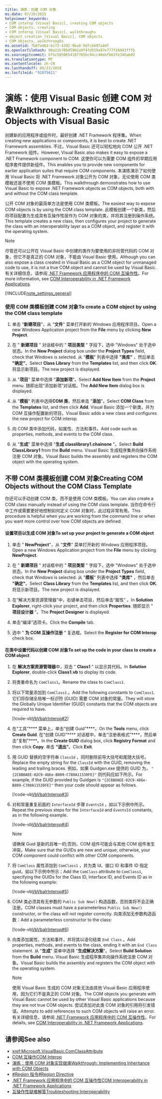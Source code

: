 ```yaml
---
title: 演练：创建 COM 对象
ms.date: 07/20/2015
helpviewer_keywords:
- COM interop [Visual Basic], creating COM objects
- COM objects, creating
- COM interop [Visual Basic], walkthroughs
- object creation [Visual Basic], COM objects
- COM objects, walkthroughs
ms.assetid: 7b07a463-bc72-4392-9ba0-9dfcb697a44f
ms.openlocfilehash: 90a21b70b45902a9f4fd559a97e777f26043fffb
ms.sourcegitcommit: bf5c5850654187705bc94cc40ebfb62fe346ab02
ms.translationtype: MT
ms.contentlocale: zh-CN
ms.lasthandoff: 09/23/2020
ms.locfileid: "91075611"
---
```

# <a name="walkthrough-creating-com-objects-with-visual-basic"></a><span data-ttu-id="f7bb2-102">演练：使用 Visual Basic 创建 COM 对象</span><span class="sxs-lookup"><span data-stu-id="f7bb2-102">Walkthrough: Creating COM Objects with Visual Basic</span></span>

<span data-ttu-id="f7bb2-103">创建新的应用程序或组件时，最好创建 .NET Framework 程序集。</span><span class="sxs-lookup"><span data-stu-id="f7bb2-103">When creating new applications or components, it is best to create .NET Framework assemblies.</span></span> <span data-ttu-id="f7bb2-104">不过，Visual Basic 还可以轻松地向 COM 公开 .NET Framework 组件。</span><span class="sxs-lookup"><span data-stu-id="f7bb2-104">However, Visual Basic also makes it easy to expose a .NET Framework component to COM.</span></span> <span data-ttu-id="f7bb2-105">这使你可以为需要 COM 组件的早期应用程序套件提供新组件。</span><span class="sxs-lookup"><span data-stu-id="f7bb2-105">This enables you to provide new components for earlier application suites that require COM components.</span></span> <span data-ttu-id="f7bb2-106">本演练演示了如何使用 Visual Basic 将 .NET Framework 对象公开为 COM 对象，无论使用 COM 类模板还是不使用 COM 类模板。</span><span class="sxs-lookup"><span data-stu-id="f7bb2-106">This walkthrough demonstrates how to use Visual Basic to expose .NET Framework objects as COM objects, both with and without the COM class template.</span></span>  
  
 <span data-ttu-id="f7bb2-107">公开 COM 对象的最简单方法是使用 COM 类模板。</span><span class="sxs-lookup"><span data-stu-id="f7bb2-107">The easiest way to expose COM objects is by using the COM class template.</span></span> <span data-ttu-id="f7bb2-108">此模板创建一个新类，然后将项目配置为生成具有互操作性层作为 COM 对象的类，并将其注册到操作系统。</span><span class="sxs-lookup"><span data-stu-id="f7bb2-108">This template creates a new class, then configures your project to generate the class with an interoperability layer as a COM object, and register it with the operating system.</span></span>  
  
> [!NOTE]
> <span data-ttu-id="f7bb2-109">尽管还可以公开在 Visual Basic 中创建的类作为要使用的非托管代码的 COM 对象，但它不是真正的 COM 对象，不能由 Visual Basic 使用。</span><span class="sxs-lookup"><span data-stu-id="f7bb2-109">Although you can also expose a class created in Visual Basic as a COM object for unmanaged code to use, it is not a true COM object and cannot be used by Visual Basic.</span></span> <span data-ttu-id="f7bb2-110">有关详细信息，请参阅 [.NET Framework 应用程序中的 COM 互操作性](com-interoperability-in-net-framework-applications.md)。</span><span class="sxs-lookup"><span data-stu-id="f7bb2-110">For more information, see [COM Interoperability in .NET Framework Applications](com-interoperability-in-net-framework-applications.md).</span></span>  
  
[!INCLUDE[note_settings_general](~/includes/note-settings-general-md.md)]  
  
### <a name="to-create-a-com-object-by-using-the-com-class-template"></a><span data-ttu-id="f7bb2-111">使用 COM 类模板创建 COM 对象</span><span class="sxs-lookup"><span data-stu-id="f7bb2-111">To create a COM object by using the COM class template</span></span>  
  
1. <span data-ttu-id="f7bb2-112">单击 "**新建项目**"，从 "**文件**" 菜单打开新的 Windows 应用程序项目。</span><span class="sxs-lookup"><span data-stu-id="f7bb2-112">Open a new Windows Application project from the **File** menu by clicking **New Project**.</span></span>  
  
2. <span data-ttu-id="f7bb2-113">在 " **新建项目** " 对话框中的 " **项目类型** " 字段下，选中 "Windows" 处于选中状态。</span><span class="sxs-lookup"><span data-stu-id="f7bb2-113">In the **New Project** dialog box under the **Project Types** field, check that Windows is selected.</span></span> <span data-ttu-id="f7bb2-114">从 "**模板**" 列表中选择 **"类库"** ，然后单击 **"确定"**。</span><span class="sxs-lookup"><span data-stu-id="f7bb2-114">Select **Class Library** from the **Templates** list, and then click **OK**.</span></span> <span data-ttu-id="f7bb2-115">将显示新项目。</span><span class="sxs-lookup"><span data-stu-id="f7bb2-115">The new project is displayed.</span></span>  
  
3. <span data-ttu-id="f7bb2-116">从 "**项目**" 菜单中选择 "**添加新项**"。</span><span class="sxs-lookup"><span data-stu-id="f7bb2-116">Select **Add New Item** from the **Project** menu.</span></span> <span data-ttu-id="f7bb2-117">随即出现“添加新项”对话框。</span><span class="sxs-lookup"><span data-stu-id="f7bb2-117">The **Add New Item** dialog box is displayed.</span></span>  
  
4. <span data-ttu-id="f7bb2-118">从 "**模板**" 列表中选择**COM 类**，然后单击 "**添加**"。</span><span class="sxs-lookup"><span data-stu-id="f7bb2-118">Select **COM Class** from the **Templates** list, and then click **Add**.</span></span> <span data-ttu-id="f7bb2-119">Visual Basic 添加一个新类，并为 COM 互操作配置新的项目。</span><span class="sxs-lookup"><span data-stu-id="f7bb2-119">Visual Basic adds a new class and configures the new project for COM interop.</span></span>  
  
5. <span data-ttu-id="f7bb2-120">向 COM 类中添加代码，如属性、方法和事件。</span><span class="sxs-lookup"><span data-stu-id="f7bb2-120">Add code such as properties, methods, and events to the COM class.</span></span>  
  
6. <span data-ttu-id="f7bb2-121">从 "**生成**" 菜单中选择 "**生成 classlibrary1.chainone** "。</span><span class="sxs-lookup"><span data-stu-id="f7bb2-121">Select **Build ClassLibrary1** from the **Build** menu.</span></span> <span data-ttu-id="f7bb2-122">Visual Basic 生成程序集并向操作系统注册 COM 对象。</span><span class="sxs-lookup"><span data-stu-id="f7bb2-122">Visual Basic builds the assembly and registers the COM object with the operating system.</span></span>  
  
## <a name="creating-com-objects-without-the-com-class-template"></a><span data-ttu-id="f7bb2-123">不带 COM 类模板创建 COM 对象</span><span class="sxs-lookup"><span data-stu-id="f7bb2-123">Creating COM Objects without the COM Class Template</span></span>  

 <span data-ttu-id="f7bb2-124">你还可以手动创建 COM 类，而不是使用 COM 类模板。</span><span class="sxs-lookup"><span data-stu-id="f7bb2-124">You can also create a COM class manually instead of using the COM class template.</span></span> <span data-ttu-id="f7bb2-125">当你在命令行中工作或需要更好地控制如何定义 COM 对象时，此过程非常有用。</span><span class="sxs-lookup"><span data-stu-id="f7bb2-125">This procedure is helpful when you are working from the command line or when you want more control over how COM objects are defined.</span></span>  
  
#### <a name="to-set-up-your-project-to-generate-a-com-object"></a><span data-ttu-id="f7bb2-126">设置项目以生成 COM 对象</span><span class="sxs-lookup"><span data-stu-id="f7bb2-126">To set up your project to generate a COM object</span></span>  
  
1. <span data-ttu-id="f7bb2-127">单击 " **NewProject**"，从 "**文件**" 菜单打开新的 Windows 应用程序项目。</span><span class="sxs-lookup"><span data-stu-id="f7bb2-127">Open a new Windows Application project from the **File** menu by clicking **NewProject**.</span></span>  
  
2. <span data-ttu-id="f7bb2-128">在 " **新建项目** " 对话框中的 " **项目类型** " 字段下，选中 "Windows" 处于选中状态。</span><span class="sxs-lookup"><span data-stu-id="f7bb2-128">In the **New Project** dialog box under the **Project Types** field, check that Windows is selected.</span></span> <span data-ttu-id="f7bb2-129">从 "**模板**" 列表中选择 **"类库"** ，然后单击 **"确定"**。</span><span class="sxs-lookup"><span data-stu-id="f7bb2-129">Select **Class Library** from the **Templates** list, and then click **OK**.</span></span> <span data-ttu-id="f7bb2-130">将显示新项目。</span><span class="sxs-lookup"><span data-stu-id="f7bb2-130">The new project is displayed.</span></span>  
  
3. <span data-ttu-id="f7bb2-131">在“解决方案资源管理器”中，右键单击项目，然后单击“属性” 。</span><span class="sxs-lookup"><span data-stu-id="f7bb2-131">In **Solution Explorer**, right-click your project, and then click **Properties**.</span></span> <span data-ttu-id="f7bb2-132">随即显示 " **项目设计器** "。</span><span class="sxs-lookup"><span data-stu-id="f7bb2-132">The **Project Designer** is displayed.</span></span>  
  
4. <span data-ttu-id="f7bb2-133">单击“编译”选项卡。</span><span class="sxs-lookup"><span data-stu-id="f7bb2-133">Click the **Compile** tab.</span></span>  
  
5. <span data-ttu-id="f7bb2-134">选中 " **为 COM 互操作注册** " 复选框。</span><span class="sxs-lookup"><span data-stu-id="f7bb2-134">Select the **Register for COM Interop** check box.</span></span>  
  
#### <a name="to-set-up-the-code-in-your-class-to-create-a-com-object"></a><span data-ttu-id="f7bb2-135">在类中设置代码以创建 COM 对象</span><span class="sxs-lookup"><span data-stu-id="f7bb2-135">To set up the code in your class to create a COM object</span></span>  
  
1. <span data-ttu-id="f7bb2-136">在 **解决方案资源管理器**中，双击 " **Class1** " 以显示其代码。</span><span class="sxs-lookup"><span data-stu-id="f7bb2-136">In **Solution Explorer**, double-click **Class1.vb** to display its code.</span></span>  
  
2. <span data-ttu-id="f7bb2-137">将类重命名为 `ComClass1`。</span><span class="sxs-lookup"><span data-stu-id="f7bb2-137">Rename the class to `ComClass1`.</span></span>  
  
3. <span data-ttu-id="f7bb2-138">将以下常量添加到 `ComClass1` 。</span><span class="sxs-lookup"><span data-stu-id="f7bb2-138">Add the following constants to `ComClass1`.</span></span> <span data-ttu-id="f7bb2-139">它们将存储全局唯一标识符 (GUID) 需要 COM 对象的常量。</span><span class="sxs-lookup"><span data-stu-id="f7bb2-139">They will store the Globally Unique Identifier (GUID) constants that the COM objects are required to have.</span></span>  
  
     [!code-vb[VbVbalrInterop#2](~/samples/snippets/visualbasic/VS_Snippets_VBCSharp/VbVbalrInterop/VB/Class1.vb#2)]  
  
4. <span data-ttu-id="f7bb2-140">在“工具”\*\*\*\* 菜单上，单击“创建 Guid”\*\*\*\*。</span><span class="sxs-lookup"><span data-stu-id="f7bb2-140">On the **Tools** menu, click **Create Guid**.</span></span> <span data-ttu-id="f7bb2-141">在“创建 GUID”\*\*\*\* 对话框中，单击“注册表格式”\*\*\*\*，然后单击“复制”\*\*\*\*。</span><span class="sxs-lookup"><span data-stu-id="f7bb2-141">In the **Create GUID** dialog box, click **Registry Format** and then click **Copy**.</span></span> <span data-ttu-id="f7bb2-142">单击 **“退出”**。</span><span class="sxs-lookup"><span data-stu-id="f7bb2-142">Click **Exit**.</span></span>  
  
5. <span data-ttu-id="f7bb2-143">用 GUID 替换的空字符串 `ClassId` ，同时删除前导大括号和尾随大括号。</span><span class="sxs-lookup"><span data-stu-id="f7bb2-143">Replace the empty string for the `ClassId` with the GUID, removing the leading and trailing braces.</span></span> <span data-ttu-id="f7bb2-144">例如，如果 Guidgen.exe 提供的 GUID 为， `"{2C8B0AEE-02C9-486e-B809-C780A11530FE}"` 则代码应如下所示。</span><span class="sxs-lookup"><span data-stu-id="f7bb2-144">For example, if the GUID provided by Guidgen is `"{2C8B0AEE-02C9-486e-B809-C780A11530FE}"` then your code should appear as follows.</span></span>  
  
     [!code-vb[VbVbalrInterop#3](~/samples/snippets/visualbasic/VS_Snippets_VBCSharp/VbVbalrInterop/VB/Class1.vb#3)]  
  
6. <span data-ttu-id="f7bb2-145">对和常量重复前面的 `InterfaceId` 步骤 `EventsId` ，如以下示例中所示。</span><span class="sxs-lookup"><span data-stu-id="f7bb2-145">Repeat the previous steps for the `InterfaceId` and `EventsId` constants, as in the following example.</span></span>  
  
     [!code-vb[VbVbalrInterop#4](~/samples/snippets/visualbasic/VS_Snippets_VBCSharp/VbVbalrInterop/VB/Class1.vb#4)]  
  
    > [!NOTE]
    > <span data-ttu-id="f7bb2-146">请确保 Guid 是新的且唯一的;否则，COM 组件可能会与其他 COM 组件发生冲突。</span><span class="sxs-lookup"><span data-stu-id="f7bb2-146">Make sure that the GUIDs are new and unique; otherwise, your COM component could conflict with other COM components.</span></span>  
  
7. <span data-ttu-id="f7bb2-147">将 `ComClass` 属性添加到 `ComClass1` ，并为类 Id、接口 ID 和事件 ID 指定 guid，如以下示例中所示：</span><span class="sxs-lookup"><span data-stu-id="f7bb2-147">Add the `ComClass` attribute to `ComClass1`, specifying the GUIDs for the Class ID, Interface ID, and Events ID as in the following example:</span></span>  
  
     [!code-vb[VbVbalrInterop#5](~/samples/snippets/visualbasic/VS_Snippets_VBCSharp/VbVbalrInterop/VB/Class1.vb#5)]  
  
8. <span data-ttu-id="f7bb2-148">COM 类必须具有无参数的 `Public Sub New()` 构造函数，否则类将不会正确注册。</span><span class="sxs-lookup"><span data-stu-id="f7bb2-148">COM classes must have a parameterless `Public Sub New()` constructor, or the class will not register correctly.</span></span> <span data-ttu-id="f7bb2-149">向类添加无参数构造函数：</span><span class="sxs-lookup"><span data-stu-id="f7bb2-149">Add a parameterless constructor to the class:</span></span>  
  
     [!code-vb[VbVbalrInterop#6](~/samples/snippets/visualbasic/VS_Snippets_VBCSharp/VbVbalrInterop/VB/Class1.vb#6)]  
  
9. <span data-ttu-id="f7bb2-150">向类添加属性、方法和事件，并将其以语句结束 `End Class` 。</span><span class="sxs-lookup"><span data-stu-id="f7bb2-150">Add properties, methods, and events to the class, ending it with an `End Class` statement.</span></span> <span data-ttu-id="f7bb2-151">从 "**生成**" 菜单中选择 "**生成解决方案**"。</span><span class="sxs-lookup"><span data-stu-id="f7bb2-151">Select **Build Solution** from the **Build** menu.</span></span> <span data-ttu-id="f7bb2-152">Visual Basic 生成程序集并向操作系统注册 COM 对象。</span><span class="sxs-lookup"><span data-stu-id="f7bb2-152">Visual Basic builds the assembly and registers the COM object with the operating system.</span></span>  
  
    > [!NOTE]
    > <span data-ttu-id="f7bb2-153">使用 Visual Basic 生成的 COM 对象无法由其他 Visual Basic 应用程序使用，因为它们不是真正的 COM 对象。</span><span class="sxs-lookup"><span data-stu-id="f7bb2-153">The COM objects you generate with Visual Basic cannot be used by other Visual Basic applications because they are not true COM objects.</span></span> <span data-ttu-id="f7bb2-154">尝试添加对此类 COM 对象的引用将引发错误。</span><span class="sxs-lookup"><span data-stu-id="f7bb2-154">Attempts to add references to such COM objects will raise an error.</span></span> <span data-ttu-id="f7bb2-155">有关详细信息，请参阅 [.NET Framework 应用程序中的 COM 互操作性](com-interoperability-in-net-framework-applications.md)。</span><span class="sxs-lookup"><span data-stu-id="f7bb2-155">For details, see [COM Interoperability in .NET Framework Applications](com-interoperability-in-net-framework-applications.md).</span></span>  
  
## <a name="see-also"></a><span data-ttu-id="f7bb2-156">请参阅</span><span class="sxs-lookup"><span data-stu-id="f7bb2-156">See also</span></span>

- <xref:Microsoft.VisualBasic.ComClassAttribute>
- [<span data-ttu-id="f7bb2-157">COM 互操作</span><span class="sxs-lookup"><span data-stu-id="f7bb2-157">COM Interop</span></span>](index.md)
- [<span data-ttu-id="f7bb2-158">演练：使用 COM 对象实现继承</span><span class="sxs-lookup"><span data-stu-id="f7bb2-158">Walkthrough: Implementing Inheritance with COM Objects</span></span>](walkthrough-implementing-inheritance-with-com-objects.md)
- [<span data-ttu-id="f7bb2-159">#Region 指令</span><span class="sxs-lookup"><span data-stu-id="f7bb2-159">#Region Directive</span></span>](../../language-reference/directives/region-directive.md)
- [<span data-ttu-id="f7bb2-160">.NET Framework 应用程序中的 COM 互操作性</span><span class="sxs-lookup"><span data-stu-id="f7bb2-160">COM Interoperability in .NET Framework Applications</span></span>](com-interoperability-in-net-framework-applications.md)
- [<span data-ttu-id="f7bb2-161">互操作性疑难解答</span><span class="sxs-lookup"><span data-stu-id="f7bb2-161">Troubleshooting Interoperability</span></span>](troubleshooting-interoperability.md)
